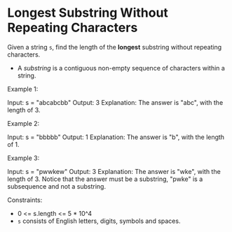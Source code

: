 # Longest Substring Without Repeating Characters

Given a string `s`, find the length of the **longest** substring without repeating characters.

  - A *substring* is a contiguous non-empty sequence of characters within a string.

Example 1:

Input: s = "abcabcbb"
Output: 3
Explanation: The answer is "abc", with the length of 3.

Example 2:

Input: s = "bbbbb"
Output: 1
Explanation: The answer is "b", with the length of 1.

Example 3:

Input: s = "pwwkew"
Output: 3
Explanation: The answer is "wke", with the length of 3.
Notice that the answer must be a substring, "pwke" is a subsequence and not a substring.

Constraints:

  - 0 <= s.length <= 5 * 10^4
  - `s` consists of English letters, digits, symbols and spaces.

